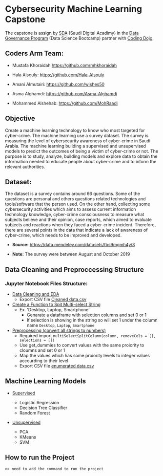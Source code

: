 # Cybersecurity Machine Learning Capstone

The capstone is assign by [SDA](https://sda.edu.sa) (Saudi Digital Acadimy) in the [Data Governance Program](https://github.com/mhkhoraidah/SDA-Python-Dash-Project/files/7786003/Data.Governance.Program.Calendar.pdf) (Data Science Bootcamp) partner with [Coding Dojo](https://www.codingdojo.com).

## Coders Arm Team:
- Mustafa Khoraidah
  https://github.com/mhkhoraidah
  
- Hala Alsouly: 
  https://github.com/Hala-Alsouly
  
- Amani Almutairi:
  https://github.com/wishes50
  
- Asma Alghamdi:
  https://github.com/Asma-Alghamdi
  
- Mohammed Alshehab:
  https://github.com/MohRaadi

## Objective

Create a machine learning technology to know who most targeted for cyber-crime. The machine learning use a survey dataset. The survey is measuring the level of cybersecurity awareness of cyber-crime in Saudi Arabia. The machine learning building a supervised and unsupervised models to predict the outcomes of being a victim of cyber-crime or not. The purpose is to study, analyze, building models and explore data to obtain the information needed to educate people about cyber-crime and to inform the relevant authorities.


## Dataset: 

The dataset is a survey contains around 66 questions. Some of the questions are personal and others questions related technologies and tools/software that the person used. On the other hand, collecting some cybersecurity activities which aims to assess current information technology knowledge, cyber-crime consciousness to measure what subjects believe and their opinion, case reports, which aimed to evaluate subjects and reactions when they faced a cyber-crime incident. Therefore, there are several points in the data that indicate a lack of awareness of cyber-crime, which needs to be improved and developed.

 - **Source:** https://data.mendeley.com/datasets/fbs9mgmh4y/3

 - **Note:** The survey were between August and October 2019


## Data Cleaning and Preproccessing Structure

### Jupyter Notebook Files Structure:
 - [Data Cleaning and EDA](https://github.com/mhkhoraidah/SDA-Capstone/blob/master/Data%20cleaning%20and%20EDA.ipynb)
   - Export CSV file [Cleaned data.csv](https://github.com/mhkhoraidah/SDA-Capstone/blob/master/Cleaned%20data.csv)
 - [Create a Function to Spit Multi-select String](https://github.com/mhkhoraidah/SDA-Capstone/blob/master/spit%20multi-select%20function.ipynb)
   - Ex. 'Desktop, Laptop, Smartphone' 
     - Genarate a dataframe with selection columns and set 0 or 1
     - If selection is showing in the string so will set 1 under the column name `Desktop`, `Laptop`, `Smartphone`
 - [Preprocessing (convert all strings to numbers)](https://github.com/mhkhoraidah/SDA-Capstone/blob/master/Preprocessing%20(convert%20to%20numbers).ipynb)
   - Required import `multiSelectSplitColumn(column, removeCols = [], selections = [])`
   - Use get_dummies to convert values with the same proiority to cloumns and set 0 or 1
   - Map the values which has some proiority levels to integer values accourding to their level
   - Export CSV file [enumerated data.csv](https://github.com/mhkhoraidah/SDA-Capstone/blob/master/enumerated%20dataset.csv)


## Machine Learning Models

  - [Supervised](https://github.com/mhkhoraidah/SDA-Capstone/blob/master/Supervised%20ML.ipynb)
    - Logistic Regression
    - Decision Tree Classifier
    - Random Forest
 
  - [Unsupervised](https://github.com/mhkhoraidah/SDA-Capstone/blob/master/Unsupervised%20ML.ipynb)
    - PCA
    - KMeans
    - SVM
  

## How to run the Project
```
>> need to add the command to run the project
```
